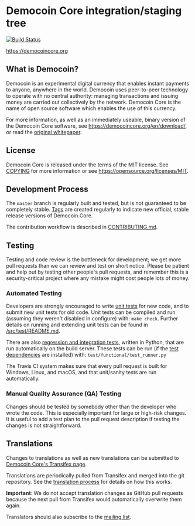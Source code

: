 Democoin Core integration/staging tree
=====================================

[![Build Status](https://travis-ci.org/democoin/democoin.svg?branch=master)](https://travis-ci.org/democoin/democoin)

https://democoincore.org

What is Democoin?
----------------

Democoin is an experimental digital currency that enables instant payments to
anyone, anywhere in the world. Democoin uses peer-to-peer technology to operate
with no central authority: managing transactions and issuing money are carried
out collectively by the network. Democoin Core is the name of open source
software which enables the use of this currency.

For more information, as well as an immediately useable, binary version of
the Democoin Core software, see https://democoincore.org/en/download/, or read the
[original whitepaper](https://democoincore.org/democoin.pdf).

License
-------

Democoin Core is released under the terms of the MIT license. See [COPYING](COPYING) for more
information or see https://opensource.org/licenses/MIT.

Development Process
-------------------

The `master` branch is regularly built and tested, but is not guaranteed to be
completely stable. [Tags](https://github.com/democoin/democoin/tags) are created
regularly to indicate new official, stable release versions of Democoin Core.

The contribution workflow is described in [CONTRIBUTING.md](CONTRIBUTING.md).

Testing
-------

Testing and code review is the bottleneck for development; we get more pull
requests than we can review and test on short notice. Please be patient and help out by testing
other people's pull requests, and remember this is a security-critical project where any mistake might cost people
lots of money.

### Automated Testing

Developers are strongly encouraged to write [unit tests](src/test/README.md) for new code, and to
submit new unit tests for old code. Unit tests can be compiled and run
(assuming they weren't disabled in configure) with: `make check`. Further details on running
and extending unit tests can be found in [/src/test/README.md](/src/test/README.md).

There are also [regression and integration tests](/test), written
in Python, that are run automatically on the build server.
These tests can be run (if the [test dependencies](/test) are installed) with: `test/functional/test_runner.py`

The Travis CI system makes sure that every pull request is built for Windows, Linux, and macOS, and that unit/sanity tests are run automatically.

### Manual Quality Assurance (QA) Testing

Changes should be tested by somebody other than the developer who wrote the
code. This is especially important for large or high-risk changes. It is useful
to add a test plan to the pull request description if testing the changes is
not straightforward.

Translations
------------

Changes to translations as well as new translations can be submitted to
[Democoin Core's Transifex page](https://www.transifex.com/projects/p/democoin/).

Translations are periodically pulled from Transifex and merged into the git repository. See the
[translation process](doc/translation_process.md) for details on how this works.

**Important**: We do not accept translation changes as GitHub pull requests because the next
pull from Transifex would automatically overwrite them again.

Translators should also subscribe to the [mailing list](https://groups.google.com/forum/#!forum/democoin-translators).
